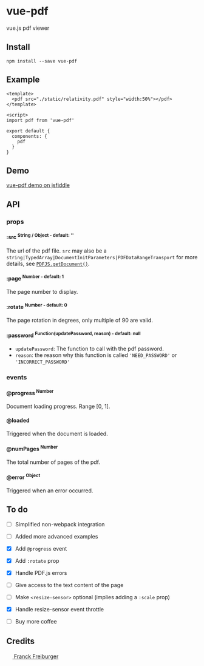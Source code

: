# vue-pdf
vue.js pdf viewer

## Install
```
npm install --save vue-pdf
```

## Example
```
<template>
  <pdf src="./static/relativity.pdf" style="width:50%"></pdf>
</template>

<script>
import pdf from 'vue-pdf'

export default {
  components: {
    pdf
  }
}
```

## Demo

[vue-pdf demo on jsfiddle](https://jsfiddle.net/9zm9c1sf/)

## API


### props

#### :src <sup>String / Object - default: ''<sup>
The url of the pdf file. `src` may also be a `string|TypedArray|DocumentInitParameters|PDFDataRangeTransport` for more details, see [`PDFJS.getDocument()`](https://github.com/mozilla/pdf.js/blob/8ff1fbe7f819513e7d0023df961e3d223b35aefa/src/display/api.js#L117).

#### :page <sup>Number - default: 1<sup>
The page number to display.

#### :rotate <sup>Number - default: 0<sup>
The page rotation in degrees, only multiple of 90 are valid.

#### :password <sup>Function(updatePassword, reason) - default: null<sup>
  * `updatePassword`: The function to call with the pdf password.
  * `reason`: the reason why this function is called `'NEED_PASSWORD'` or `'INCORRECT_PASSWORD'`


### events

#### @progress <sup>Number<sup>
Document loading progress. Range [0, 1].

#### @loaded
Triggered when the document is loaded.

#### @numPages <sup>Number<sup>
The total number of pages of the pdf.

#### @error <sup>Object<sup>
Triggered when an error occurred.


## To do

- [ ] Simplified non-webpack integration
- [ ] Added more advanced examples
- [x] Add `@progress` event
- [x] Add `:rotate` prop
- [x] Handle PDF.js errors
- [ ] Give access to the text content of the page
- [ ] Make `<resize-sensor>` optional (implies adding a `:scale` prop)
- [x] Handle resize-sensor event throttle
- [ ] Buy more coffee


## Credits
[<img src="https://www.franck-freiburger.com/FF.png" width="16"> Franck Freiburger](https://www.franck-freiburger.com)

